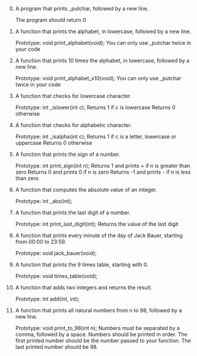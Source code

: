 0. A program that prints _putchar, followed by a new line.

    The program should return 0

1. A function that prints the alphabet, in lowercase, followed by a new line.

    Prototype: void print_alphabet(void);
    You can only use _putchar twice in your code

2. A function that prints 10 times the alphabet, in lowercase, followed by a 
   new line.

    Prototype: void print_alphabet_x10(void);
    You can only use _putchar twice in your code

3. A function that checks for lowercase character.

    Prototype: int _islower(int c);
    Returns 1 if c is lowercase
    Returns 0 otherwise

4. A function that checks for alphabetic character.

    Prototype: int _isalpha(int c);
    Returns 1 if c is a letter, lowercase or uppercase
    Returns 0 otherwise

5. A function that prints the sign of a number.

    Prototype: int print_sign(int n);
    Returns 1 and prints + if n is greater than zero
    Returns 0 and prints 0 if n is zero
    Returns -1 and prints - if n is less than zero

6. A function that computes the absolute value of an integer.

    Prototype: int _abs(int);

7.  A function that prints the last digit of a number.

    Prototype: int print_last_digit(int);
    Returns the value of the last digit

8. A function that prints every minute of the day of Jack Bauer, starting from 
   00:00 to 23:59.

    Prototype: void jack_bauer(void);
    
9. A function that prints the 9 times table, starting with 0.

    Prototype: void times_table(void);

10. A function that adds two integers and returns the result.

    Prototype: int add(int, int);

11. A function that prints all natural numbers from n to 98, followed by a new 
    line.

    Prototype: void print_to_98(int n);
    Numbers must be separated by a comma, followed by a space.
    Numbers should be printed in order.
    The first printed number should be the number passed to your function.
    The last printed number should be 98.





